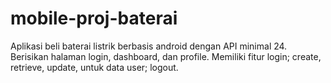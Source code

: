 # mobile-proj-baterai
Aplikasi beli baterai listrik berbasis android dengan API minimal 24. Berisikan halaman login, dashboard, dan profile. Memiliki fitur login; create, retrieve, update, untuk data user; logout.
